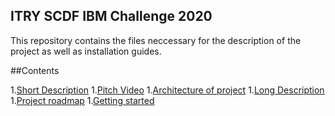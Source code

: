## ITRY SCDF IBM Challenge 2020
This repository contains the files neccessary for the description of the project as well as installation guides.

##Contents

1.[Short Description](#Short-Description)
1.[Pitch Video](#Ptich-Video)
1.[Architecture of project](#Architecture-of-project)
1.[Long Description](#Long-Description)
1.[Project roadmap](#Project-roadmap)
1.[Getting started](#Getting-started)

